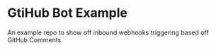 # GtiHub Bot Example
An example repo to show off inbound webhooks triggering based off GitHub Comments
